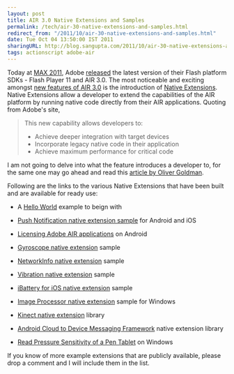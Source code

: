 ```yaml
---
layout: post
title: AIR 3.0 Native Extensions and Samples
permalink: /tech/air-30-native-extensions-and-samples.html
redirect_from: "/2011/10/air-30-native-extensions-and-samples.html"
date: Tue Oct 04 13:50:00 IST 2011
sharingURL: http://blog.sangupta.com/2011/10/air-30-native-extensions-and-samples.html
tags: actionscript adobe-air
---
```


Today at <a href="http://max.adobe.com">MAX 2011</a>, Adobe 
<a href="http://blogs.adobe.com/flashplayer/2011/10/adobe-flash-player-11-air-11-available-later-today.html">released</a> the 
latest version of their Flash platform SDKs - Flash Player 11 and AIR 3.0. The most noticeable 
and exciting amongst 
<a href="http://blogs.adobe.com/flashplatform/2011/09/announcing-flash-player-11-and-air-3.html">new features 
of AIR 3.0</a> is the introduction of 
<a href="http://www.adobe.com/devnet/air/articles/extending-air.html">Native Extensions</a>. Native Extensions 
allow a developer to extend the capabilities of the AIR platform by running native code directly from their 
AIR applications. Quoting from Adobe's site,

<blockquote>
    This new capability allows developers to:
    <br>
    <ul>
        <li>Achieve deeper integration with target devices</li>
        <li>Incorporate legacy native code in their application</li>
        <li>Achieve maximum performance for critical code</li>
    </ul>
</blockquote>

I am not going to delve into what the feature introduces a developer to, for the same one may go ahead and read this 
<a href="http://www.adobe.com/devnet/air/articles/extending-air.html">article by Oliver Goldman</a>.

Following are the links to the various Native Extensions that have been built and are available for ready use:

* A <a href="http://www.adobe.com/devnet/air/articles/developing-native-extensions-air.html">Hello World</a> example to beign with

* <a href="http://www.adobe.com/devnet/air/native-extensions-for-air/extensions/notification.html">Push Notification native extension sample</a> for Android and iOS

* <a href="http://www.adobe.com/devnet/air/articles/android-licensing-native-extensions.html">Licensing Adobe AIR applications</a> on Android

* <a href="http://www.adobe.com/devnet/air/native-extensions-for-air/extensions/gyroscope.html">Gyroscope native extension</a> sample

* <a href="http://www.adobe.com/devnet/air/native-extensions-for-air/extensions/networkinfo.html">NetworkInfo native extension</a> sample

* <a href="http://www.adobe.com/devnet/air/native-extensions-for-air/extensions/vibration.html">Vibration native extension</a> sample

* <a href="http://custardbelly.com/blog/2011/09/21/air-native-extension-example-ibattery-for-ios/">iBattery for iOS native extension</a> sample

* <a href="http://blog.magicalhobo.com/2011/09/12/air-3-native-extension-imageprocessor/">Image Processor native extension</a> sample for Windows

* <a href="http://blog.aboutme.be/2011/10/02/kinect-native-extension-for-adobe-air/">Kinect native extension</a> library

* <a href="http://www.riaspace.com/2011/09/as3c2dm-air-native-extension-to-push-notifications-with-c2dm/">Android Cloud to Device Messaging Framework</a> native extension library

* <a href="http://blog.magicalhobo.com/2011/10/01/air-3-native-extension-example-pentablet/">Read Pressure Sensitivity of a Pen Tablet</a> on Windows

If you know of more example extensions that are publicly available, please drop a comment and I will include them in the list.
